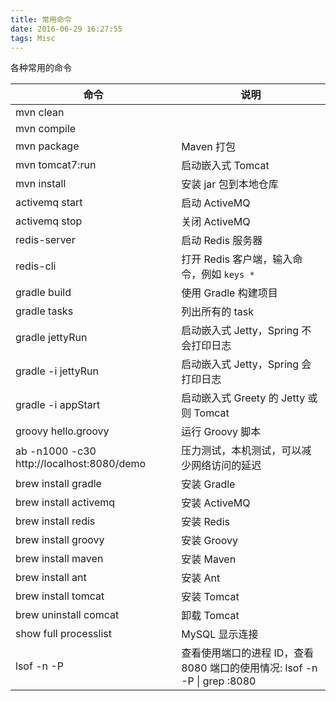 ```yaml
---
title: 常用命令
date: 2016-06-29 16:27:55
tags: Misc
---
```


各种常用的命令

<!--more-->

| 命令                  | 说明                  |
| -------------------- | -------------------- |
| mvn clean            |                      |
| mvn compile          |                      |
| mvn package          | Maven 打包            |
| mvn tomcat7:run      | 启动嵌入式 Tomcat      |
| mvn install          | 安装 jar 包到本地仓库    |
| activemq start       | 启动 ActiveMQ         |
| activemq stop        | 关闭 ActiveMQ         |
| redis-server         | 启动 Redis 服务器 |
| redis-cli            | 打开 Redis 客户端，输入命令，例如 `keys *` |
| gradle build         | 使用 Gradle 构建项目    |
| gradle tasks         | 列出所有的 task        |
| gradle jettyRun      | 启动嵌入式 Jetty，Spring 不会打印日志 |
| gradle -i jettyRun   | 启动嵌入式 Jetty，Spring 会打印日志 |
| gradle -i appStart   | 启动嵌入式 Greety 的 Jetty 或则 Tomcat |
| groovy hello.groovy  | 运行 Groovy 脚本       |
| ab -n1000 -c30 http://localhost:8080/demo | 压力测试，本机测试，可以减少网络访问的延迟 |
| brew install gradle  | 安装 Gradle           |
| brew install activemq| 安装 ActiveMQ         |
| brew install redis   | 安装 Redis            |
| brew install groovy  | 安装 Groovy           |
| brew install maven   | 安装 Maven            |
| brew install ant     | 安装 Ant              |
| brew install tomcat  | 安装 Tomcat           |
| brew uninstall comcat| 卸载 Tomcat           |
| show full processlist | MySQL 显示连接        |
| lsof -n -P | 查看使用端口的进程 ID，查看 8080 端口的使用情况: lsof -n -P \| grep :8080 |
